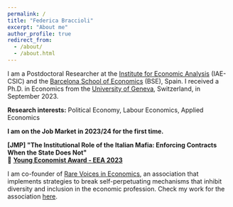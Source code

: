```yaml
---
permalink: /
title: "Federica Braccioli"
excerpt: "About me"
author_profile: true
redirect_from: 
  - /about/
  - /about.html
---
```


I am a Postdoctoral Researcher at the [Institute for Economic Analysis](https://www.iae.csic.es/investigadorPersonalAbout.php?idinvestigador=3810&lang=ing) (IAE-CSIC) and the [Barcelona School of Economics](https://bse.eu/) (BSE), Spain. I received a Ph.D. in Economics from the [University of Geneva](https://www.unige.ch/gsem/en/research/institutes/iee/), Switzerland, in September 2023. 

**Research interests:** Political Economy, Labour Economics, Applied Economics

**I am on the Job Market in 2023/24 for the first time.**

**[JMP] "The Institutional Role of the Italian Mafia: Enforcing Contracts When the State Does Not"** <br />
🔴 **[Young Economist Award - EEA 2023](https://www.eeassoc.org/awards/young-economist-award)** 


I am co-founder of [Rare Voices in Economics](https://www.rarevoicesineconomics.com/), an association that implements strategies to break self-perpetuating mechanisms that inhibit diversity and inclusion in the economic profession. Check my work for the association [here](https://federicabraccioli.github.io/rare-voices/). 
